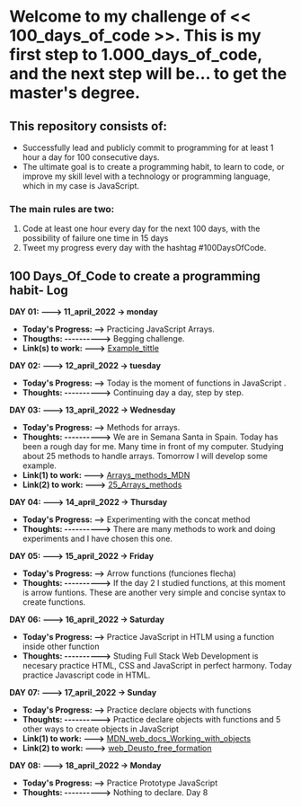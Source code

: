 # Welcome to my challenge of << 100_days_of_code >>. This is my first step to 1.000_days_of_code, and the next step will be... to get the master's degree.

## This repository consists of:
- Successfully lead and publicly commit to programming for at least 1 hour a day for 100 consecutive days.
- The ultimate goal is to create a programming habit, to learn to code, or improve my skill level with a  technology or programming language, which in my case is JavaScript.

### The main rules are two:
1. Code at least one hour every day for the next 100 days, with the possibility of failure one time in 15 days
2. Tweet my progress every day with the hashtag #100DaysOfCode.

## 100 Days_Of_Code to create a programming habit- Log 

**DAY 01: ---> 11_april_2022 -> monday**
- **Today's Progress: -->** Practicing JavaScript Arrays. 
- **Thougths: ---------->** Begging challenge. 
- **Link(s) to work: --->** [Example_tittle](http://www.no-example-at-the-moment.com)

**DAY 02: ---> 12_april_2022 -> tuesday**
- **Today's Progress: -->** Today is the moment of functions in JavaScript .
- **Thoughts: ---------->** Continuing day a day, step by step.
  
**DAY 03: ---> 13_april_2022 -> Wednesday**
- **Today's Progress: -->** Methods for arrays.
- **Thoughts: ---------->** We are in Semana Santa in Spain. Today has been a rough day for me. Many time in front of my computer. Studying about 25 methods to handle arrays. Tomorrow I will develop some example.
- **Link(1) to work: --->** [Arrays_methods_MDN](https://developer.mozilla.org/es/docs/Web/JavaScript/Reference/Global_Objects/Array)
- **Link(2) to work: --->** [25_Arrays_methods](https://dev.to/gdcodev/25-metodos-de-arrays-en-javascript-que-todo-desarrollador-debe-conocer-4a2d)
  
**DAY 04: ---> 14_april_2022 -> Thursday**
- **Today's Progress: -->** Experimenting with the concat method
- **Thoughts: ---------->** There are many methods to work and doing experiments and I have chosen this one.

**DAY 05: ---> 15_april_2022 -> Friday**
- **Today's Progress: -->** Arrow functions (funciones flecha)
- **Thoughts: ---------->** If the day 2 I studied functions, at this moment is arrow funtions. These are another very simple and concise syntax to create functions.

**DAY 06: ---> 16_april_2022 -> Saturday**
- **Today's Progress: -->** Practice JavaScript in HTLM using a function inside other function
- **Thoughts: ---------->** Studing Full Stack Web Development is necesary practice HTML, CSS and JavaScript in perfect harmony. Today practice Javascript code in HTML.

**DAY 07: ---> 17_april_2022 -> Sunday**
- **Today's Progress: -->** Practice declare objects with functions
- **Thoughts: ---------->** Practice declare objects with functions and 5 other ways to create objects in JavaScript
- **Link(1) to work: --->** [MDN_web_docs_Working_with_objects](https://developer.mozilla.org/es/docs/Web/JavaScript/Guide/Working_with_Objects)
- **Link(2) to work: --->** [web_Deusto_free_formation](https://www.deustoformacion.com/blog/programacion-tic/5-formas-crear-objetos-javascript)

**DAY 08: ---> 18_april_2022 -> Monday**
- **Today's Progress: -->** Practice Prototype JavaScript
- **Thoughts: ---------->** Nothing to declare. Day 8